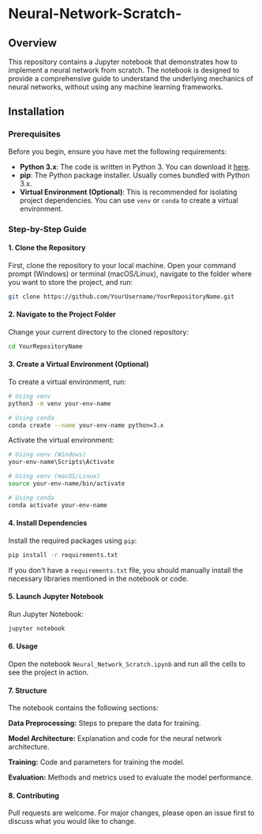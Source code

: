 # Neural-Network-Scratch-
## Overview
This repository contains a Jupyter notebook that demonstrates how to implement a neural network from scratch. The notebook is designed to provide a comprehensive guide to understand the underlying mechanics of neural networks, without using any machine learning frameworks.

## Installation

### Prerequisites

Before you begin, ensure you have met the following requirements:

- **Python 3.x**: The code is written in Python 3. You can download it [here](https://www.python.org/downloads/).
- **pip**: The Python package installer. Usually comes bundled with Python 3.x.
- **Virtual Environment (Optional)**: This is recommended for isolating project dependencies. You can use `venv` or `conda` to create a virtual environment.

### Step-by-Step Guide

#### 1. Clone the Repository

First, clone the repository to your local machine. Open your command prompt (Windows) or terminal (macOS/Linux), navigate to the folder where you want to store the project, and run:

```bash
git clone https://github.com/YourUsername/YourRepositoryName.git
```

#### 2. Navigate to the Project Folder

Change your current directory to the cloned repository:

```bash
cd YourRepositoryName
```

#### 3. Create a Virtual Environment (Optional)

To create a virtual environment, run:

```bash
# Using venv
python3 -m venv your-env-name

# Using conda
conda create --name your-env-name python=3.x
```

Activate the virtual environment:

```bash
# Using venv (Windows)
your-env-name\Scripts\Activate

# Using venv (macOS/Linux)
source your-env-name/bin/activate

# Using conda
conda activate your-env-name
```

#### 4. Install Dependencies

Install the required packages using `pip`:

```bash
pip install -r requirements.txt
```

If you don't have a `requirements.txt` file, you should manually install the necessary libraries mentioned in the notebook or code.

#### 5. Launch Jupyter Notebook

Run Jupyter Notebook:

```bash
jupyter notebook
```
#### 6. Usage
Open the notebook `Neural_Network_Scratch.ipynb` and run all the cells to see the project in action.

#### 7. Structure
The notebook contains the following sections:

**Data Preprocessing:** Steps to prepare the data for training.

**Model Architecture:** Explanation and code for the neural network architecture.

**Training:** Code and parameters for training the model.

**Evaluation:** Methods and metrics used to evaluate the model performance.

#### 8. Contributing
Pull requests are welcome. For major changes, please open an issue first to discuss what you would like to change.


